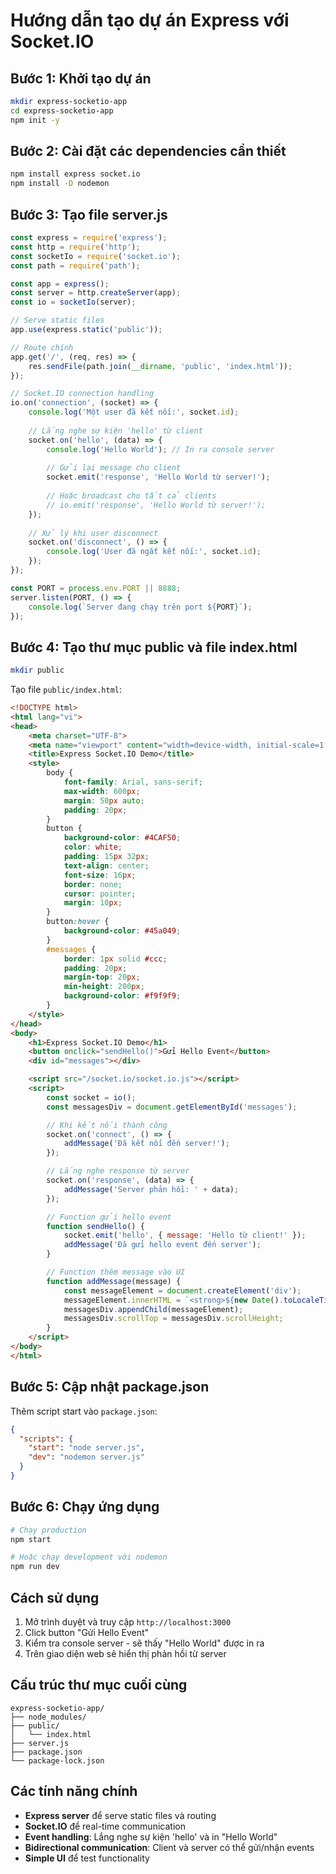 # Hướng dẫn tạo dự án Express với Socket.IO

## Bước 1: Khởi tạo dự án

```bash
mkdir express-socketio-app
cd express-socketio-app
npm init -y
```

## Bước 2: Cài đặt các dependencies cần thiết

```bash
npm install express socket.io
npm install -D nodemon
```

## Bước 3: Tạo file server.js

```javascript
const express = require('express');
const http = require('http');
const socketIo = require('socket.io');
const path = require('path');

const app = express();
const server = http.createServer(app);
const io = socketIo(server);

// Serve static files
app.use(express.static('public'));

// Route chính
app.get('/', (req, res) => {
    res.sendFile(path.join(__dirname, 'public', 'index.html'));
});

// Socket.IO connection handling
io.on('connection', (socket) => {
    console.log('Một user đã kết nối:', socket.id);
    
    // Lắng nghe sự kiện 'hello' từ client
    socket.on('hello', (data) => {
        console.log('Hello World'); // In ra console server
        
        // Gửi lại message cho client
        socket.emit('response', 'Hello World từ server!');
        
        // Hoặc broadcast cho tất cả clients
        // io.emit('response', 'Hello World từ server!');
    });
    
    // Xử lý khi user disconnect
    socket.on('disconnect', () => {
        console.log('User đã ngắt kết nối:', socket.id);
    });
});

const PORT = process.env.PORT || 8888;
server.listen(PORT, () => {
    console.log(`Server đang chạy trên port ${PORT}`);
});
```

## Bước 4: Tạo thư mục public và file index.html

```bash
mkdir public
```

Tạo file `public/index.html`:

```html
<!DOCTYPE html>
<html lang="vi">
<head>
    <meta charset="UTF-8">
    <meta name="viewport" content="width=device-width, initial-scale=1.0">
    <title>Express Socket.IO Demo</title>
    <style>
        body {
            font-family: Arial, sans-serif;
            max-width: 600px;
            margin: 50px auto;
            padding: 20px;
        }
        button {
            background-color: #4CAF50;
            color: white;
            padding: 15px 32px;
            text-align: center;
            font-size: 16px;
            border: none;
            cursor: pointer;
            margin: 10px;
        }
        button:hover {
            background-color: #45a049;
        }
        #messages {
            border: 1px solid #ccc;
            padding: 20px;
            margin-top: 20px;
            min-height: 200px;
            background-color: #f9f9f9;
        }
    </style>
</head>
<body>
    <h1>Express Socket.IO Demo</h1>
    <button onclick="sendHello()">Gửi Hello Event</button>
    <div id="messages"></div>

    <script src="/socket.io/socket.io.js"></script>
    <script>
        const socket = io();
        const messagesDiv = document.getElementById('messages');

        // Khi kết nối thành công
        socket.on('connect', () => {
            addMessage('Đã kết nối đến server!');
        });

        // Lắng nghe response từ server
        socket.on('response', (data) => {
            addMessage('Server phản hồi: ' + data);
        });

        // Function gửi hello event
        function sendHello() {
            socket.emit('hello', { message: 'Hello từ client!' });
            addMessage('Đã gửi hello event đến server');
        }

        // Function thêm message vào UI
        function addMessage(message) {
            const messageElement = document.createElement('div');
            messageElement.innerHTML = `<strong>${new Date().toLocaleTimeString()}:</strong> ${message}`;
            messagesDiv.appendChild(messageElement);
            messagesDiv.scrollTop = messagesDiv.scrollHeight;
        }
    </script>
</body>
</html>
```

## Bước 5: Cập nhật package.json

Thêm script start vào `package.json`:

```json
{
  "scripts": {
    "start": "node server.js",
    "dev": "nodemon server.js"
  }
}
```

## Bước 6: Chạy ứng dụng

```bash
# Chạy production
npm start

# Hoặc chạy development với nodemon
npm run dev
```

## Cách sử dụng

1. Mở trình duyệt và truy cập `http://localhost:3000`
2. Click button "Gửi Hello Event"
3. Kiểm tra console server - sẽ thấy "Hello World" được in ra
4. Trên giao diện web sẽ hiển thị phản hồi từ server

## Cấu trúc thư mục cuối cùng

```
express-socketio-app/
├── node_modules/
├── public/
│   └── index.html
├── server.js
├── package.json
└── package-lock.json
```

## Các tính năng chính

- **Express server** để serve static files và routing
- **Socket.IO** để real-time communication
- **Event handling**: Lắng nghe sự kiện 'hello' và in "Hello World"
- **Bidirectional communication**: Client và server có thể gửi/nhận events
- **Simple UI** để test functionality